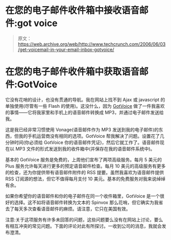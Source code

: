 # 在您的电子邮件收件箱中接收语音邮件:got voice

> 原文：<https://web.archive.org/web/http://www.techcrunch.com/2006/06/03/get-voicemail-in-your-email-inbox-gotvoice/>

# 在您的电子邮件收件箱中获取语音邮件:GotVoice

 [](https://web.archive.org/web/20220814175132/http://www.gotvoice.com/) 它没有花哨的设计，也没有贯通的导航。我在网站上找不到 Ajax 或 javascript 的单独使用(尽管有一些 Flash 的使用)。这没什么，因为 [GotVoice](https://web.archive.org/web/20220814175132/http://www.gotvoice.com/) 做了一件我喜欢的事情——它将我家里和手机上的语音邮件转换成 MP3，并通过电子邮件发送给我。

这是我已经非常习惯使用 Vonage(语音邮件作为 MP3 发送到我的电子邮件)的东西，但我的手机运营商没有相同的选项。GotVoice 帮我解决了问题。设置花了几分钟时间(你必须给 GotVoice 你的语音邮件凭证)，然后它就工作了。语音邮件现在以 MP3 文件的形式发送到我的收件箱中(并保存在我的语音邮件系统中)。

基本的 GotVoice 服务是免费的，上周他们宣布了两项高级服务。每月 5 美元的 Plus 服务允许每天进行更多的预定语音邮件检查。每月 10 美元的高级服务有更多的检查，还为你提供带有语音邮件附件的 RSS 提要。虽然我喜欢为语音邮件提供 RSS 订阅源的想法，但它不值得每月支付 10 美元。基本的免费服务对我来说绰绰有余。

如果你希望你的语音邮件和你的电子邮件在同一个收件箱里，GotVoice 是一个很好的选择。这不如将语音邮件转换为文本的 Spinvox 那么花哨，但它确实为我省去了每天多次查看语音邮件的麻烦。请注意，它只在美国有效。

注意:关于这项服务有许多未回答的问题，这些问题要么没有在网站上讨论，要么有相互冲突的常见问题。下面的评论对此有所探讨。一收到公司的消息，我就会发布澄清。